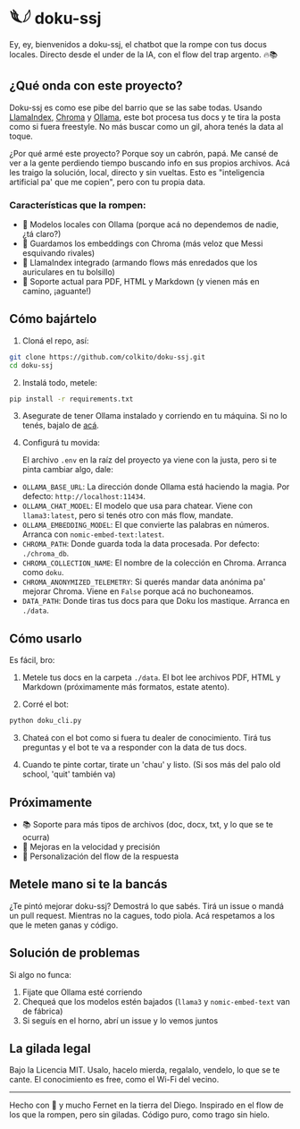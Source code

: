 # 𓆰𓆪 doku-ssj

Ey, ey, bienvenidos a doku-ssj, el chatbot que la rompe con tus docus locales. Directo desde el under de la IA, con el flow del trap argento. 🔥📚

## ¿Qué onda con este proyecto?

Doku-ssj es como ese pibe del barrio que se las sabe todas. Usando [LlamaIndex](https://github.com/run-llama/llama_index), [Chroma](https://github.com/chroma-core/chroma) y [Ollama](https://github.com/ollama/ollama), este bot procesa tus docs y te tira la posta como si fuera freestyle. No más buscar como un gil, ahora tenés la data al toque.

¿Por qué armé este proyecto? Porque soy un cabrón, papá. Me cansé de ver a la gente perdiendo tiempo buscando info en sus propios archivos. Acá les traigo la solución, local, directo y sin vueltas. Esto es "inteligencia artificial pa' que me copien", pero con tu propia data.

### Características que la rompen:

- 🧠 Modelos locales con Ollama (porque acá no dependemos de nadie, ¿tá claro?)
- 💾 Guardamos los embeddings con Chroma (más veloz que Messi esquivando rivales)
- 🦙 LlamaIndex integrado (armando flows más enredados que los auriculares en tu bolsillo)
- 📄 Soporte actual para PDF, HTML y Markdown (y vienen más en camino, ¡aguante!)

## Cómo bajártelo

1. Cloná el repo, así:

```sh
git clone https://github.com/colkito/doku-ssj.git
cd doku-ssj
```

2. Instalá todo, metele:

```sh
pip install -r requirements.txt
```

3. Asegurate de tener Ollama instalado y corriendo en tu máquina. Si no lo tenés, bajalo de [acá](https://ollama.com/).

4. Configurá tu movida:

   El archivo `.env` en la raíz del proyecto ya viene con la justa, pero si te pinta cambiar algo, dale:

- `OLLAMA_BASE_URL`: La dirección donde Ollama está haciendo la magia. Por defecto: `http://localhost:11434`.
- `OLLAMA_CHAT_MODEL`: El modelo que usa para chatear. Viene con `llama3:latest`, pero si tenés otro con más flow, mandate.
- `OLLAMA_EMBEDDING_MODEL`: El que convierte las palabras en números. Arranca con `nomic-embed-text:latest`.
- `CHROMA_PATH`: Donde guarda toda la data procesada. Por defecto: `./chroma_db`.
- `CHROMA_COLLECTION_NAME`: El nombre de la colección en Chroma. Arranca como `doku`.
- `CHROMA_ANONYMIZED_TELEMETRY`: Si querés mandar data anónima pa' mejorar Chroma. Viene en `False` porque acá no buchoneamos.
- `DATA_PATH`: Donde tiras tus docs para que Doku los mastique. Arranca en `./data`.

## Cómo usarlo

Es fácil, bro:

1. Metele tus docs en la carpeta `./data`. El bot lee archivos PDF, HTML y Markdown (próximamente más formatos, estate atento).

2. Corré el bot:

```sh
python doku_cli.py
```

3. Chateá con el bot como si fuera tu dealer de conocimiento. Tirá tus preguntas y el bot te va a responder con la data de tus docs.

4. Cuando te pinte cortar, tirate un 'chau' y listo. (Si sos más del palo old school, 'quit' también va)

## Próximamente

- 📚 Soporte para más tipos de archivos (doc, docx, txt, y lo que se te ocurra)
- 🚀 Mejoras en la velocidad y precisión
- 🎤 Personalización del flow de la respuesta

## Metele mano si te la bancás

¿Te pintó mejorar doku-ssj? Demostrá lo que sabés. Tirá un issue o mandá un pull request. Mientras no la cagues, todo piola. Acá respetamos a los que le meten ganas y código.

## Solución de problemas

Si algo no funca:

1. Fijate que Ollama esté corriendo
2. Chequeá que los modelos estén bajados (`llama3` y `nomic-embed-text` van de fábrica)
3. Si seguís en el horno, abrí un issue y lo vemos juntos

## La gilada legal

Bajo la Licencia MIT. Usalo, hacelo mierda, regalalo, vendelo, lo que se te cante. El conocimiento es free, como el Wi-Fi del vecino.

---

Hecho con 🖤 y mucho Fernet en la tierra del Diego.
Inspirado en el flow de los que la rompen, pero sin giladas. Código puro, como trago sin hielo.
